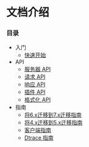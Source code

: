 # 文档介绍

### 目录

* 入门
    * [快速开始](./getting_started/quick_start.md)
* API
    * [服务器 API](./api/server.md)
    * [请求 API](./api/request.md)
    * [响应 API](./api/response.md)
    * [插件 API](./api/plugins.md)
    * [格式化 API](./api/formatters.md)
* 指南
    * [将6.x迁移到7.x迁移指南](./guides/6to7guide.md)
    * [将4.x迁移到5.x迁移指南](./guides/4to5guide.md)
    * [客户端指南](./guides/client.md)
    * [Dtrace 指南](./guides/dtrace.md)
